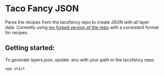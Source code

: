 # Taco Fancy JSON

Parse the recipes from the tacofancy repo to create JSON with all layer data. Currently using [my forked version of the repo](https://github.com/w3cj/tacofancy) with a consistent format for recipes.

## Getting started:

To generate layers.json, update .env with your path to the tacofancy repo.

```sh
npm start
```
